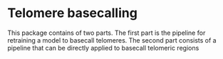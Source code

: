 # Telomere basecalling

This package contains of two parts. The first part is the pipeline for retraining a model to basecall telomeres. The second part consists of a pipeline that can be directly applied to basecall telomeric regions 

##

